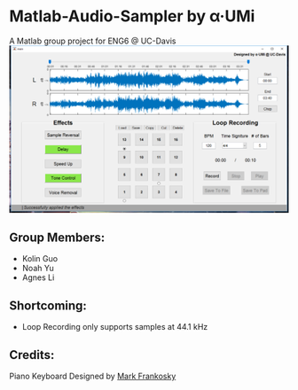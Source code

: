 # Matlab-Audio-Sampler by α·UMi
A Matlab group project for ENG6 @ UC-Davis
![GitHub Logo](/images/main.png)
## Group Members: 
  * Kolin Guo  
  * Noah Yu  
  * Agnes Li  

## Shortcoming:
  * Loop Recording only supports samples at 44.1 kHz

## Credits:
Piano Keyboard Designed by [Mark Frankosky](https://www.mathworks.com/matlabcentral/fileexchange/21262-matlab-piano)
